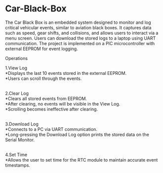 # Car-Black-Box

The Car Black Box is an embedded system designed to monitor and log critical vehicular events, similar to aviation black boxes. It captures data such as speed, gear shifts, and collisions, and allows users to interact via a  menu screen. Users can download the stored logs to a laptop using UART communication. The project is implemented on a PIC microcontroller with external EEPROM for event logging.<br />

Operations<br />

1.View Log<br />
*Displays the last 10 events stored in the external EEPROM.<br />
*Users can scroll through the events.<br /><br />

2.Clear Log<br />
*Clears all stored events from EEPROM.<br />
*After clearing, no events will be visible in the View Log.<br />
*Scrolling becomes ineffective after clearing.<br /><br />

3.Download Log<br />
*Connects to a PC via UART communication.<br />
*Long-pressing the Download Log option prints the stored data on the Serial Monitor.<br /><br />

4.Set Time<br />
*Allows the user to set time for the RTC module to maintain accurate event timestamps.<br /><br />


